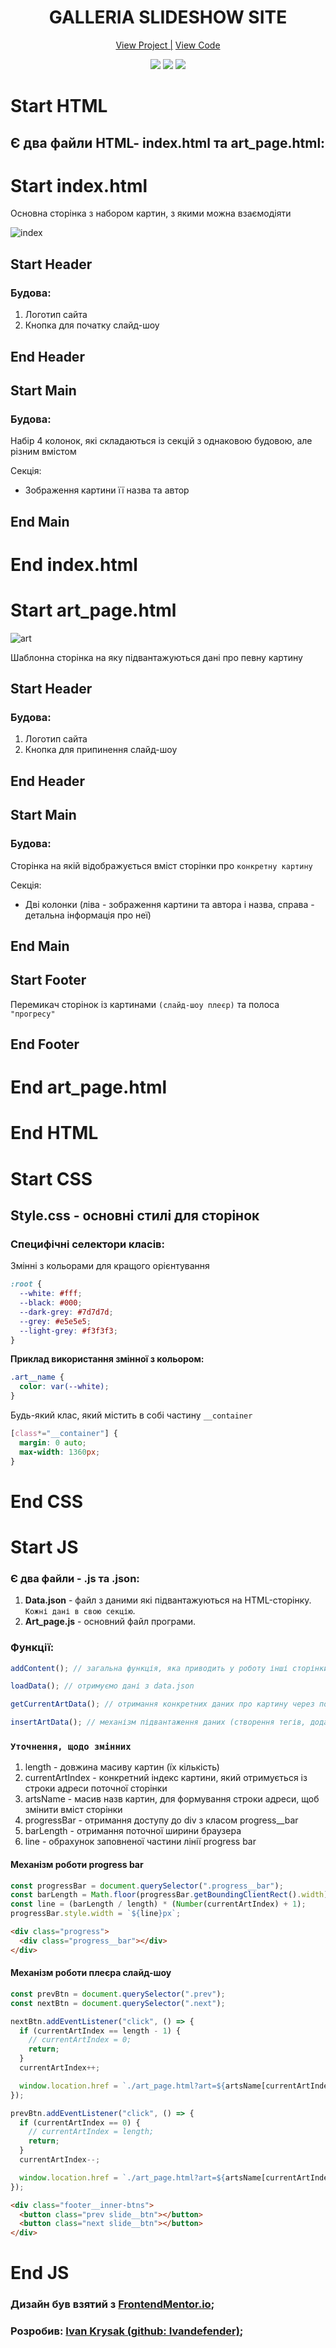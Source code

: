 <h1 align="center">GALLERIA SLIDESHOW SITE</h1>

<div align="center">
 <a href="https://ivandefender.github.io/Galleria/index.html">View Project |</a>
 <a href="https://github.com/Ivandefender/Galleria">View Code</a>
</div>

<p align="center">
<img src="https://img.shields.io/badge/HTML-orange?style=for-the-badge&logo=html&logoColor=orange">
<img src="https://img.shields.io/badge/css-blue?style=for-the-badge&logo=css&logoColor=blue">
<img src="https://img.shields.io/badge/JavaScript-yellow?style=for-the-badge&logo=JavaScript&logoColor=yellow&labelColor=black">
</p>

# Start HTML

## **Є два файли HTML-** index.html та art_page.html:

# Start index.html

Основна сторінка з набором картин, з якими можна взаємодіяти

![index](./index.png "main_page")

## Start Header

### **Будова:**

1. Логотип сайта
2. Кнопка для початку слайд-шоу

## End Header

## Start Main

### **Будова:**

Набір 4 колонок, які складаються із секцій з однаковою будовою, але різним вмістом

Секція:

- Зображення картини її назва та автор

## End Main

# End index.html

# Start art_page.html

![art](./template.png "template_page (art)")

Шаблонна сторінка на яку підвантажуються дані про певну картину

## Start Header

### **Будова:**

1. Логотип сайта
2. Кнопка для припинення слайд-шоу

## End Header

## Start Main

### **Будова:**

Сторінка на якій відображується вміст сторінки про `конкретну картину`

Секція:

- Дві колонки (ліва - зображення картини та автора і назва, справа - детальна інформація про неї)

## End Main

## Start Footer

Перемикач сторінок із картинами `(слайд-шоу плеєр)` та полоса `"прогресу"`

## End Footer

# End art_page.html

# End HTML

# Start CSS

## **Style.css** - основні стилі для сторінок

### **Специфічні селектори класів:**

Змінні з кольорами для кращого орієнтування

```css
:root {
  --white: #fff;
  --black: #000;
  --dark-grey: #7d7d7d;
  --grey: #e5e5e5;
  --light-grey: #f3f3f3;
}
```

**Приклад використання змінної з кольором:**

```css
.art__name {
  color: var(--white);
}
```

Будь-який клас, який містить в собі частину `__container`

```css
[class*="__container"] {
  margin: 0 auto;
  max-width: 1360px;
}
```

# End CSS

# Start JS

### **Є два файли -** .js та .json:

1. **Data.json** - файл з даними які підвантажуються на HTML-сторінку. `Кожні дані в свою секцію`.
2. **Art_page.js** - основний файл програми.

### **Функції:**

```javascript
addContent(); // загальна функція, яка приводить у роботу інші сторінки для підвантаження на вмісту

loadData(); // отримуємо дані з data.json

getCurrentArtData(); // отримання конкретних даних про картину через посилання

insertArtData(); // механізм підвантаження даних (створення тегів, додавання інформації в теги, зміна стилів)
```

### `Уточнення, щодо змінних`

1. length - довжина масиву картин (їх кількість)
2. currentArtIndex - конкретний індекс картини, який отримується із строки адреси поточної сторінки 
3. artsName - масив назв картин, для формування строки адреси, щоб змінити вміст сторінки
4. progressBar - отримання доступу до div з класом progress__bar
5. barLength - отримання поточної ширини браузера 
6. line - обрахунок заповненої частини лінії progress bar

#### **Механізм роботи progress bar**

```javascript
const progressBar = document.querySelector(".progress__bar");
const barLength = Math.floor(progressBar.getBoundingClientRect().width);
const line = (barLength / length) * (Number(currentArtIndex) + 1);
progressBar.style.width = `${line}px`;
```

```html
<div class="progress">
  <div class="progress__bar"></div>
</div>
```

#### **Механізм роботи плеєра слайд-шоу**

```javascript
const prevBtn = document.querySelector(".prev");
const nextBtn = document.querySelector(".next");

nextBtn.addEventListener("click", () => {
  if (currentArtIndex == length - 1) {
    // currentArtIndex = 0;
    return;
  }
  currentArtIndex++;

  window.location.href = `./art_page.html?art=${artsName[currentArtIndex]}&&index=${currentArtIndex}`;
});

prevBtn.addEventListener("click", () => {
  if (currentArtIndex == 0) {
    // currentArtIndex = length;
    return;
  }
  currentArtIndex--;

  window.location.href = `./art_page.html?art=${artsName[currentArtIndex]}&&index=${currentArtIndex}`;
});
```

```html
<div class="footer__inner-btns">
  <button class="prev slide__btn"></button>
  <button class="next slide__btn"></button>
</div>
```

# End JS

### Дизайн був взятий з [FrontendMentor.io](https://www.frontendmentor.io/challenges/galleria-slideshow-site-tEA4pwsa6);

### Розробив: [Ivan Krysak (github: Ivandefender)](https://github.com/Ivandefender);
